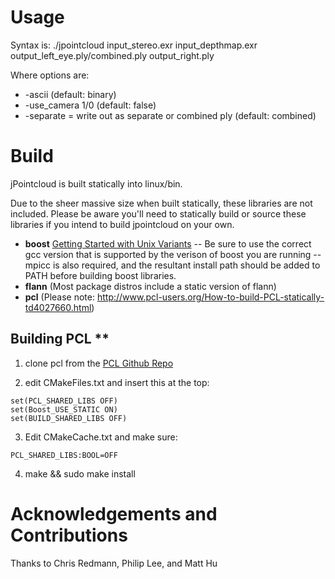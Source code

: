# Usage

Syntax is: 
    ./jpointcloud input_stereo.exr input_depthmap.exr output_left_eye.ply/combined.ply output_right.ply <options>

Where options are:
- -ascii (default: binary)
- -use_camera 1/0 (default: false)
- -separate = write out as separate or combined ply (default: combined)

# Build 

jPointcloud is built statically into linux/bin.

Due to the sheer massive size when built statically, these libraries are not included. 
Please be aware you'll need to statically build or source these libraries if you intend to build jpointcloud
on your own.

- **boost** [Getting Started with Unix Variants](http://www.boost.org/doc/libs/1_61_0/more/getting_started/unix-variants.html)
-- Be sure to use the correct gcc version that is supported by the verison of boost you are running
-- mpicc is also required, and the resultant install path should be added to PATH before building boost libraries.
- **flann** (Most package distros include a static version of flann)
- **pcl** (Please note: http://www.pcl-users.org/How-to-build-PCL-statically-td4027660.html)

## Building PCL **
1. clone pcl from the [PCL Github Repo](https://github.com/PointCloudLibrary/pcl)

2. edit CMakeFiles.txt and insert this at the top:
```
set(PCL_SHARED_LIBS OFF) 
set(Boost_USE_STATIC ON) 
set(BUILD_SHARED_LIBS OFF)
```

3. Edit CMakeCache.txt and make sure:
```
PCL_SHARED_LIBS:BOOL=OFF
```
4. make && sudo make install

# Acknowledgements and Contributions

Thanks to Chris Redmann, Philip Lee, and Matt Hu 
